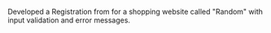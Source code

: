 Developed a Registration from for a shopping website called "Random" with input validation and error messages.
